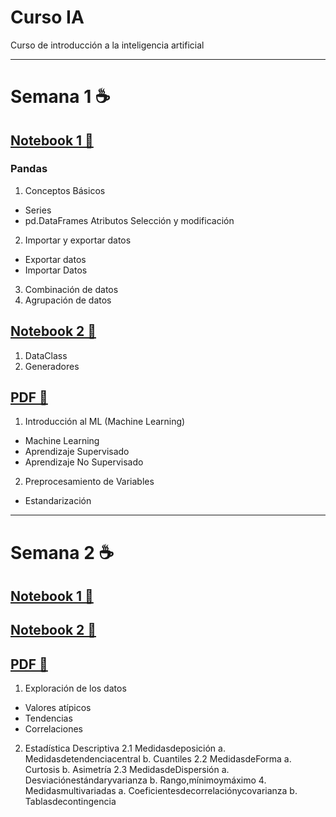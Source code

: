 # Curso IA 
Curso de introducción a la inteligencia artificial
____
# Semana 1 ☕️

## [Notebook 1 📔](https://github.com/Yesenia-AriasC/Curso-IA---Turing-Box-UNAL/blob/main/Semana1/1_Pandas_Basic.ipynb)

### Pandas
1. Conceptos Básicos
* Series
* pd.DataFrames
Atributos
Selección y modificación
2. Importar y exportar datos
* Exportar datos
* Importar Datos
3. Combinación de datos
4. Agrupación de datos

## [Notebook 2 📔](https://github.com/Yesenia-AriasC/Curso-IA/blob/main/Semana1/Semana1N2.ipynb)
 1. DataClass
 2. Generadores

## [PDF 📖](https://github.com/Yesenia-AriasC/Curso-IA/blob/main/Semana1/Clase%2001.pdf)
1. Introducción al ML (Machine Learning) 
* Machine Learning
* Aprendizaje Supervisado
* Aprendizaje No Supervisado
2. Preprocesamiento de Variables
* Estandarización

___
# Semana 2 ☕️
## [Notebook 1 📔]()
## [Notebook 2 📔]()
## [PDF 📖]()
1. Exploración de los datos
* Valores atípicos
* Tendencias
* Correlaciones
2. Estadística Descriptiva
2.1 Medidasdeposición
a. Medidasdetendenciacentral b. Cuantiles
2.2 MedidasdeForma a. Curtosis
b. Asimetría
2.3 MedidasdeDispersión
a. Desviaciónestándaryvarianza
b. Rango,mínimoymáximo 4. Medidasmultivariadas
a. Coeficientesdecorrelaciónycovarianza b. Tablasdecontingencia
